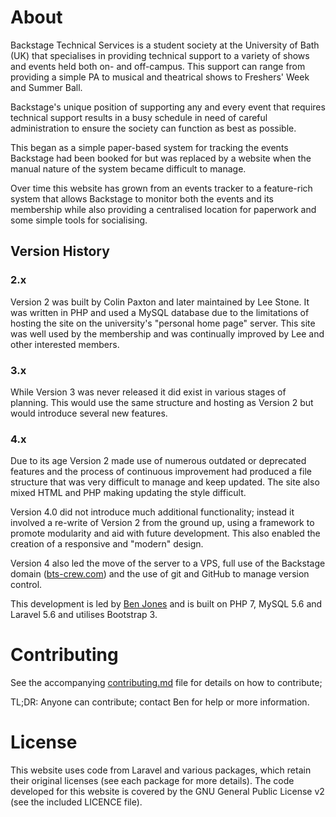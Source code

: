 # About
Backstage Technical Services is a student society at the University of Bath (UK) that specialises in providing technical support to a variety of shows and events held both on- and off-campus. This support can range from providing a simple PA to musical and theatrical shows to Freshers' Week and Summer Ball.

Backstage's unique position of supporting any and every event that requires technical support results in a busy schedule in need of careful administration to ensure the society can function as best as possible.

This began as a simple paper-based system for tracking the events Backstage had been booked for but was replaced by a website when the manual nature of the system became difficult to manage.

Over time this website has grown from an events tracker to a feature-rich system that allows Backstage to monitor both the events and its membership while also providing a centralised location for paperwork and some simple tools for socialising.

## Version History

### 2.x
Version 2 was built by Colin Paxton and later maintained by Lee Stone. It was written in PHP and used a MySQL database due to the limitations of hosting the site on the university's "personal home page" server. This site was well used by the membership and was continually improved by Lee and other interested members.

### 3.x
While Version 3 was never released it did exist in various stages of planning. This would use the same structure and hosting as Version 2 but would introduce several new features.

### 4.x
Due to its age Version 2 made use of numerous outdated or deprecated features and the process of continuous improvement had produced a file structure that 
was very difficult to manage and keep updated. The site also mixed HTML and PHP making updating the style difficult.

Version 4.0 did not introduce much additional functionality; instead it involved a re-write of Version 2 from the ground up, using a framework to promote modularity and aid with future development. This also enabled the creation of a responsive and "modern" design.

Version 4 also led the move of the server to a VPS, full use of the Backstage domain ([bts-crew.com](http://www.bts-crew.com)) and the use of git and GitHub to manage version control.

This development is led by [Ben Jones](http://github.com/bnjns) and is built on PHP 7, MySQL 5.6 and Laravel 5.6 and utilises Bootstrap 3.

# Contributing
See the accompanying [contributing.md](contributing.md) file for details on how to contribute;

TL;DR: Anyone can contribute; contact Ben for help or more information.

# License
This website uses code from Laravel and various packages, which retain their original licenses (see each package for more details). The code developed for this website is covered by the GNU General Public License v2 (see the included LICENCE file).
